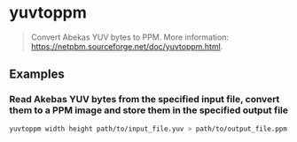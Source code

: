 # yuvtoppm

> Convert Abekas YUV bytes to PPM. More information: <https://netpbm.sourceforge.net/doc/yuvtoppm.html>.

## Examples

### Read Akebas YUV bytes from the specified input file, convert them to a PPM image and store them in the specified output file

```bash
yuvtoppm width height path/to/input_file.yuv > path/to/output_file.ppm
```
